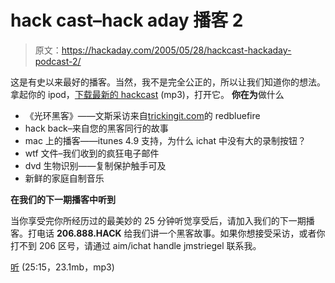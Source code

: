 # hack cast–hack aday 播客 2

> 原文：<https://hackaday.com/2005/05/28/hackcast-hackaday-podcast-2/>

这是有史以来最好的播客。当然，我不是完全公正的，所以让我们知道你的想法。拿起你的 ipod，[下载最新的 hackcast](https://hackaday.com/wp-content/uploads/2005/05/hackaday_podcast_2.mp3) (mp3)，打开它。
 **你在为**做什么

*   《光环黑客》——文斯采访来自[trickingit.com](http://trickingit.com/)的 redbluefire
*   hack back–来自您的黑客同行的故事
*   mac 上的播客——itunes 4.9 支持，为什么 ichat 中没有大的录制按钮？
*   wtf 文件–我们收到的疯狂电子邮件
*   dvd 生物识别——复制保护触手可及
*   新鲜的家庭自制音乐

**在我们的下一期播客中听到**

当你享受完你所经历过的最美妙的 25 分钟听觉享受后，请加入我们的下一期播客。打电话 **206.888.HACK** 给我们讲一个黑客故事。如果你想接受采访，或者你打不到 206 区号，请通过 aim/ichat handle jmstriegel 联系我。

[听](https://hackaday.com/wp-content/uploads/2005/05/hackaday_podcast_2.mp3) (25:15，23.1mb，mp3)